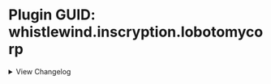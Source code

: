 # Plugin GUID: whistlewind.inscryption.lobotomycorp

<details>
<summary>View Changelog</summary>

## v2.0.1 - Minor patch (7/25/2023)
### 🩹 Bug fixes
- Fixed Bloodbath evolutions not being correctly added to the game
- Fixed softlock when a card with a Totem-given Fledgling sigil evolves
### 🔧 Tweaks
- Increased point count of Miracle Worker challenge (12 --> 60) to better indicate its difficulty
### ➕ Additions
- Added dialogue to help indicate when Bless special ability has activated

## v2.0.0 - The One Perfect Book (7/22/2023)
Note that in the future, updates and changes to modded sigils will be found in the Abnormal Sigils changelog.

### 🧱 Structural
    - Separated sigils into own mod: Abnormal Sigils
    - Added 2 new mod dependencies: New Spell Card Toolkit, Abnormal Sigils
    - Removed BepInEx as a dependency (redundant due to API)
    - Reformatted the configuration file (set values will more than likely not carry over)
    - Card and abilities now work and appear in Act 2
    - Improved sigil code to no longer include card-specific effects; these effects are now special abilities
    - Sniper and Sentry sigils will be reskinned and renamed while this mod is active
### 🩹 Bug fixes
    - Abnormality card choice now correctly displays and clears dialogue
    - Fixed custom challenges not working properly in Act 1
    - Fixed custom death cards not being created correctly in some circumstances
    - Fixed broken encounters
    - Gift Giver ability no longer gives copies of owned singleton cards
    - WhiteNight event no longer softlocks when there are multiple Plague Doctors in play
    - Nothing There is no longer copyable by Goo Mage
    - Guardian Apostle no longer revives immediately after being Downed
### 🔧 Tweaks
    - Singing Machine no longer looks like a Terrain card
    - Dragon cards given new appearances, no longer display their stats
    - Improved sigil rulebook description to be clearer, less cluttered
    - Volatile ability now uses a custom flipped icon when used by opponents
    - Sporogenic and Serpent's Nest abilities can now stack
    - Starter Deck 'Road to Oz' now includes The Road Home (replacing Wolf Cub) and Ozma
    - Starter Deck 'Magical Girls!' now includes Magical Girl C
    - Abnormality choice node probabilities changed to (0%, 2%, 5%) by default and (2%, 5%, 10%) with Better Rare Chances cheat enabled
        - Applies to both Part 1 and KCM
    - Abnormality choice node can now offer multiple Rare cards as choices
    - Increased point amount of Better Rare Chances (-15 --> -10)
    - Adjusted flow of some dialogue
    - Improved some cards' portraits
    - Leshy can now trigger special events on his side of the board
        - You will not receive the rewards for doing so however
    - Miracle Worker challenge now plays Plague Doctor during a random turn and will trigger during boss battles
        - activation sequence no longer plays every battle
    - Plague Doctor uses a separate, per-run counter if played by Leshy
    - Bless special ability can no longer trigger multiple times per battle
    - Replaced Marksman and Quick Draw sigils with the vanilla Sniper and Sentry sigils
### ➕ Additions
#### Cards
    - Added the following cards:
        - Magical Girl C, Price of Silence, Pinocchio, Nosferatu, The Way Home, Ozma, Silent Girl (Rare)
    - Added the following special cards:
        - The Adult Who Tells Lies, Jester of Nihil, Malkuth, Yesod, Hod, Netzach, Tiphereth A and Tiphereth B, Gebura, Chesed, Binah, Hokma, Angela
    - Added the following starter decks (* = Replaces the primary card if Ruina cards are disabled in the config):
        - Random (3 randomly selected mod cards)
        - People Pleasers (Today's Shy Look, Pinocchio/Mirror of Adjustment*, Behaviour Adjustment)
        - Freak Show (Beauty and the Beast, Void Dream Queen Bee)
        - Apocrypha (Fragment of the Universe, Skin Prophecy, Price of Silence/1.76MHz*)
        - Keter (Bloodbath, The Burrowing Heaven, The Snow Queen)
    - Added the following Tribes:
        - Anthropoid, Botanic, Divine, Fae, Mechanical
    - Added the following Traits:
        - Boneless, SwanBrother, NakedSerpent, SporeFriend, ImmuneToInstaDeath, Orchestral
    - Added pixel sprites for all cards
#### Abilities
    - Added the following abilities:
        - Neutered, Neutered Latch, Return to Nihil, False Throne, Rightful Heir, Opportunistic, Cycler, Barreler, Follow the Leader, Persistent
    - Added the following stat icons:
        - Nihil, Passing Time, Sigil Power
    - Added the following special abilities:
        - Cowardly, The Homing Instinct
    - Added the following status effects:
        - Spores, Worms
    - Abilities can now be used by cards in Act 2
#### Other
    - Added new configuration options
    - Added the following cheats:
        - Start with a Beast, Start with a Jester, Start with a Liar
    - Added Sefirot card choice node
### ⚖️ Gameplay Changes
#### Cards
    - All-Around Helper: Cost changed (2 Blood --> 4 Energy)
    - Apocalypse Bird: Health increased (8 --> 12), given Made of Stone
    - Apostles: Replaced Terrain trait with Apostle trait, removed Uncuttable trait
    - Downed Apostles: Health reduced to 1 for all variants, removed Repulsive sigil
    - Spear Apostle: Power increased from 3 --> 4
    - Army in Black: Reworked into Targeted Spell with Volatile
    - Army in Pink: special ability now triggers when 3 ally cards die
    - Backward Clock: Cost changed (4 Bones --> 2 Energy)
    - Behaviour Adjustment: Cost changed (4 Bones --> 3 Energy)
    - Big Bird: Given Cycler ability
    - Bloodbath 2: Cost reduced (2 --> 1 Blood)
    - Bloodbath 3: Rebalanced (1/3; 3 Blood --> 1/2, 2 Blood)
    - Blue Star: Reworked into:
        - Forme 1: 0/4; Fledgling; 2 Blood
        - Forme 2: 0/4; Fledgling, Idol; 3 Blood
        - Forme 3: 4/4; Fledgling, All Strike; 4 Blood
    - The Burrowing Heaven: Reworked into 0/1; Guardian, Sentry; 1 Blood
    - CENSORED: Rebalanced (6/3, 4 Blood --> 4/3, 3 Blood)
    - Clouded Monk: Cost reduced (3 Blood --> 2 Blood)
    - Dimensional Refraction Variant: Reworked (4/4; 3 Blood --> 0/1; Sigil Power; 2 Blood)
    - Il Pianto Della Luna: Health increased (6 --> 7)
    - Child of the Galaxy: Reworked into 1/1; Flag Bearer, Bone Digger; 1 Blood
    - Don't Touch Me: Cost changed (2 Bones --> 2 Energy), given Terrain trait
    - Brothers: Given Terrain trait
    - Second Brother: Given Piercing ability, Power reduced (0 --> 1)
    - Third Brother: Health reduced (3 --> 2)
    - Fourth Brother: Health reduced (2 --> 1)
    - Fifth Brother: Replaced Sharp Quills with Scorching
    - Sixth Brother: Replaced Stinky with Thick Skin
    - Flesh Idol: Reworked into 0/4; 2 Bones; Aggravating, Fledgling (2)
    - Funeral of the Dead Butterflies: Rebalanced (3/3, 3 Blood --> 1/3, 2 Blood)
    - Giant Tree Sap: Cost reduced (4 --> 3 Bones), is now Rare
    - Happy Teddy Bear: Reworked into 1/5; Guardian; 6 Bones
    - King of Greed: Rebalanced (4/5, Hefty, 2 Blood --> 2/5, Cycler, 1 Blood)
    - Luminous Bracelet: Reworked into 0/2 Targeted Spell; Greedy Healing, Give Stats and Sigils; 2 Energy
    - Magical Girl D: Rebalanced (3 Health; 2 Blood --> 2 Health; 1 Blood), renamed to The King of Greed
    - Magical Girl H: Power reduced (2 --> 1), given Opportunistic ability
    - Queen of Hatred: Power increased (7 --> 8)
    - Magical Girl S: Power reduced (2 --> 1), no longer Rare, renamed to The Knight of Despair
    - Melting Love: Health increased (2 --> 3)
    - 1.76 MHz: Reworked (0/3; Annoying, Leader; 2 Bones --> 2/1; Annoying; 3 Energy)
    - Mountain of Smiling Bodies 2: Cost reduced (3 Blood --> 2)
    - Mountain of Smiling Bodies 3: Rebalanced (4 Power; 4 Blood --> 5 Power; 3 Blood)
    - Nameless Fetus: Cost reduced (5 --> 3 Bones)
    - Notes from a Crazed Researcher: Reworked into Targeted Spell; 2/0; Brittle, Give Stats and Sigils; 4 Bones
    - Nothing There Final: Given Piercing, Thick Skin x2 sigils
    - Old Faith and Promises: Cost changed (2 Bones --> 3 Energy)
    - One Sin and Hundreds of Good Deeds: Cost reduced (2 Bones --> 1 Bone)
    - Porccubus: Health reduced (2 --> 1)
    - Queen Bee: Health reduced (6 --> 4)
    - Little Red Riding Hooded Mercenary: Reworked into 2/5; Sniper, Persistent; 3 Blood; Crimson Scar
    - Big and Will Be Bad Wolf: Reworked into 3/4; Assimilator; 3 Blood; Crimson Scar
    - Sapling: Reworked (0/2; free --> 0/2; Bone Digger, 2 Bones; Terrain)
    - Scarecrow Searching for Wisdom: Rebalanced (1/3, 5 Bones --> 1/1, 4 Bones)
    - Schadenfreude: Rebalanced (0/1; Quick Draw, Touch of Death; 4 Bones --> 1/1; Sentry; 3 Energy)
    - Scorched Girl: Cost reduced (3 --> 2 Bones)
    - Shelter from the 27th of March: Reworked into Targeted Spell; 0/0 ; Repulsive, Aggravating, Give Sigils; 3 Energy
    - Spider Buff: Cost reduced (4 --> 3 Bones)
    - Chairs: Power reduced (1 --> 0)
    - Silent Orchestra: Rebalanced (1/5 --> 2/6)
    - Silent Machine: Rebalanced (0/8, 2 Blood --> 0/3, 1 Blood)
    - The Snow Queen: Rebalanced (3 Health 6 Bones --> 2 Health; 5 Bones)
    - Snow White's Apple: Health reduced from 3 --> 1
    - Snow White's Vines: gained the Terrain Trait
    - The Firebird: Power increased (1 --> 2)
    - The Naked Nest: Given NakedSerpent Trait
    - The Naked Worm: Given NakedSerpent Trait
    - Theresia: Cost changed (1 Bone --> 2 Energy)
    - Today's Shy Look: Special ability tweaked to randomise when multiple copies are drawn at once
    - Standard Training-Dummy Rabbit: Rebalanced (0/1, 1 Bone --> 0/2, 1 Energy)
    - The Lady Facing the Wall: Rebalanced (0/2; Punisher --> 1/2; Sharp Quills)
    - We Can Change Anything: Power reduced (1 --> 0)
    - WhiteNight: Health reduced from 666 --> 66, replaced Terrain trait with Apostle, added ImmuneToInstaDeath trait
        - Can now be killed by regular cards, with a different reward if done so
    - You Must Be Happy: Reworked into Targeted Spell, 0/2; Scrambler; 2 Energy
    - You're Bald...: Reworked (1/1, 3 Bones --> 0/2, 2 Energy)
    - Ttungsil: Removed Fledgling ability
#### Abilities
    - Apostle: Now prevents damage and death while WhiteNight is an ally
    - Broodmother: Powerlevel reduced (4 --> 3)
    - Burning: Renamed to Scorching
    - Nettle Clothes: Now considers cards with SwanBrother trait, no longer deals damage to the base card upon Brother cards dying
    - Martyr: Can now activate when sacrificed, added additional effect:
        - "When a card bearing this sigil dies, all allied creatures gain 2 Health [ and lose all negative status effects ]."
    - Corrector: Powerlevel reduced (3 --> 2)
    - Frozen Heart: Healing amount changed (1 --> 2)
    - Fungal Infector: Renamed to Sporogenic, reworked to be:
        - "Creatures adjacent to this card gain 1 Spores at the end of its owner's turn. This sigil activates before other sigils."
    - Piercing: Reworked to be:
        - "Damage dealt by this card cannot be negated or reduced by sigils such as Armoured or Thick Skin. Deal 1 overkill damage when attacking a card."
    - Serpent's Nest: No longer obtainable as a totem bottom, reworked to be:
        - "When a card bearing this sigil is struck, the striker gains 1 Worms."
    - Conductor: Reworked to be:
        - "The effect of this sigil will change over the next 3 turns. This turn: do nothing."
    - Ruler of Frost: Reworked to be:
        - "Activate: Once per turn, pay 3 Bones to choose a space on the board. If the space is occupied by a killable card, transform it into a Frozen Heart. Otherwise create a Block of Ice."
    - The Train: Reworked to be:
        - "Three turns after this card is played, kill all creatures on the board. Creatures killed this way do not drop bones."
    - Sap: Triggers less often, is now inherited from card merging
    - Justitia: No longer affects Terrain and Pelt cards, mouse cursor will change when hovering over affectable cards
#### Other
    - Starter decks Road to Oz, Magical Girls!, Twilight now require completing the respective in-game event before unlocking the deck
        - This can be overriden in the config by-the-by
### 💣 Removals
    - Removed emission sprites from some terrain cards
    - Removed Marksman and Quick Draw abilities

<details>
<summary>Pre-2.0 Updates</summary>

## v1.3.1 - Final Pre-2.0 Update (1/28/2023)
### 🧱 General
    - Adjusted sprite of All-Around Helper
    - Changed artwork for Group Healer to be more distinct from Team Leader
    - Minor optimisations
### 💣 Removals
    - Removed special behaviour from Quick Draw and Woodcutter due to API fixing Sentry softlocking

## v1.3.0 - Futureproofing Update (12/31/2022)
### 🧱 General
    - Added compatibility features for upcoming 2.0 update
    - Refactored some internal systems
    - Tweaked card sprites
    - Adjusted descriptive text of challenges Miracler Worker and Better Rare Chances
### 🩹 Bug fixes
    - Fixed Plague Doctor's portrait not correctly updating mid-battle
    - Fixed abnormality choice node visual bug relating to card deck
    - Fixed certain singleton cards being reobtainable after certain events
### ➕ Additions
    - Added starter deck support for Part 1
    - Added 1 new starter deck: Random Mod Cards
    - Added new config 'EXTRA RANDOM CARDS' for adding extra mod cards to the Random Mod Cards starter deck (Part 1 and KCM)

## v1.2.5 - Bug fix (11/23/2022)
### 🩹 Bug fixes
    - Actually fixed Mountain of Smiling Bodies softlocking when dying

## v1.2.4 - Big Boy patch (11/22/2022)
### 🩹 Bug fixes
    - Fixed cards with custom evolutions evolving into the wrong forme when played by Leshy
    - Reverted prior change to Mountain of Smiling Bodies

## v1.2.3 - Bodies of Apostles patch (11/21/2022)
### 🧱 General
    - Mod now unpatches itself OnDisable
### 🩹 Bug fixes
    - Fixed downed Apostles not evolving into their correct forme
    - Mountain of Smiling Bodies now checks if card slot is null when killed after evolving
### 🔧 Tweaks
    - Rewrote Woodcutter ability to use logic from API's Sentry fix
    - Quick Draw now inherits from Sentry
### 💣 Removals
    - Removed some debugging items
    - Removed unnecessary patches

## v1.2.2 - The 'Who Let Me Code' patch (10/6/2022)
### 🩹 Bug fixes
    - Fixed the following cards not being obtainable as card choices
      - Judgement Bird
      - One Sin and Hundreds of Good Deeds
      - Plague Doctor
      - Yang
      - Yin
      - You're Bald...

## v1.2.1 - Minor patch (9/26/2022)
### 🧱 General
    - Fixed inaccurate information in the ReadMe
    - CENSORED's ability now has opponent compatibility
### 🩹 Bug fixes
    - Fixed Hatred special not properly checking for other Magical Girls
### 🔧 Tweaks
    - Improved rulebook entry descriptions for special abilities

## v1.2.0 - Close Encounters of the Abnormal Kind (9/18/2022)
### 🧱 General
    - Adjusted the descriptions for some configurations to reflect new changes/be clearer.
    - Fixed inaccurate information in the ReadMe
    - Added PackManager compatibility
### 🩹 Bug fixes
    - Fixed visual bug related to interactions with Regenerator and facedown cards
    - Fixed visual bug related to Cursed ability activating when the killer has also died
    - Fixed visual bug where created Spore Mold Creatures would glow when they shouldn't
    - Fixed 1.76 MHz's cost being 3 bones instead of 2 bones
    - Fixed First Brother's Health being 2 not 1
    - Fixed Second Brother's Health being 2 not 1
    - Fixed Fourth Brother's Health being 1 not 2
    - Fixed Fungal Infector not affecting cards that were affected in previous battles
    - Fixed Singing Machine not having an emission
    - Fixed Queen of Hatred not switching back from Tired forme
    - Fixed Magical Girl D not showing dialogue on evolve
    - Fixed Plague Doctor special ability not activating when on the opponent's side of the board
    - Fixed placeholder descriptions for Grave of Cherry Blossoms, The Little Prince still being present
    - Fixed Witness ability's Rulebook entry displaying an incorrect cost
### 🔧 Tweaks
    - Reworked Conductor ability to now give passive Power rather than draw Chair cards
    - Nettles Clothes ability now shows added abilities
    - The Naked Nest and The Naked Worm are now part of the Insect tribe
    - Redid the dialogue for the Abnormality choice node, no longer plays in KCM
    - Tweaked Broodmother, Queen Nest, Serpent's Nest abilities to have drawn cards inherit merged sigils
    - Tweaked Gift Giver ability to have drawn cards inherit merged sigils IF Gift Giver is possessed by Laetitia
    - Broodmother, Gift Giver, Corrector abilities now have opponent support
    - Rewrote rulebook entry for Queen Nest
    - Tweaked a number of cards' descriptions to better fit the game
### ⚖️ Balancing
    - Yang event now only removes 1 card of the relevant cards at random instead of both
    - Funeral of the Dead Butterflies is no longer Rare
    - Notes from a Crazed Researcher no longer has Volatile
    - WhiteNight no longer heals taken damage
    - Buffed Singing Machine's Health from 4 --> 8
    - Buffed Void Dream Rooster's Health from 2 --> 3
    - Rebalanced Funeral of the Dead Butterflies to be (3,3) stats, 3 Blood, Double Strike
    - Changed The Dreaming Current from (3,2) stats, 2 Blood cost, Rampager --> (4,2) stats, 3 Blood cost, Rampager and Waterborne
    - Nerfed Silent Orchestra's stats from (3,6) --> (1,5)
    - Increased Worker Bee's cost from FREE --> 1 Bone
### ➕ Additions
    - Added custom encounters for each region
    - Added starter deck Lonely Friends
        - Scorched Girl, Laetitia, Child of the Galaxy
    - Added starter deck Blood Machines
        - We Can Change Anything, All-Around Helper, Singing Machine
    - Added config option Abnormal Bosses
    - Added config option Abnormal Encounters
    - Added config option Better Rare Chances
    - Added config option Miracle Worker
    - Added challenge Abnormal Bosses
    - Added challenge Abnormal Encounters
    - Added challenge Abnormal Encounters
    - Added challenge Miracle Worker
    - Added cheat Better Rare Chances
    - Added 10 death cards
    - Added opponent-only cards: Guardian Apostle, Moleman Apostle, Rudolta (mule version), Skeleton Shrimp, Crumpled Can

## v1.1.1 - Broken Shovel patch (8/26/2022)
### 🧱 General
    - Fixed ReadMe's description of Sapling showing the wrong Power
    - Fixed ReadMe's description of Giant Tree being incorrectly formatted
    - Removed an duplicate entry in the ReadMe of Lady Facing the Wall
    - Changed ReadMe's description of Nothing There to display X/X for stats
### 🩹 Bug fixes
    - Fixed Gardener not activating at all
    - Fixed Magical Girl S and Army in Pink's special abilities activating whilst in hand
    - Fixed Omni Strike not attacking Giant cards properly
### 🔧 Tweaks
    - Changed emissions of Parasite Tree, Sapling, and The Little Prince to not obscure their cost
    - Tweaked Army in Pink's special ability
### ⚖️ Balancing
    - Buffed Apocalypse Bird's Power from 2 --> 3
    - Buffed Army in Black's Power from 0 --> 1
    - Buffed Void Dream's Power from 0 --> 1
    - Increased Spider Brood's cost from FREE --> 1 Blood

## v1.1.0 - First Major Update™ (8/22/2022)
### 🧱 General
    - Changed file name for config file (see above for more information on this)
    - Rearranged the order of the configs in the config file
    - Added opponent AI compatibility for Sniper and Marksman abilities
    - Bifurcated Strike, Trifurcated Strike, and Double Strike now add stackable extra attacks for Sniper and Marksman abilities
    - Omni Strike now attacks the base card's opposing slot if they aren't a Giant card rather than only the leftmost slot
    - All abilities now have an icon for Act 2 if you wish to mess around with them in Act 2 - NOTE: Act 2 is not supported and has not been playtested
    - Fixed inaccurate information in the ReadMe
### 🩹 Bug fixes
    - Fixed custom death cards not being properly added to the game
    - Fixed Assimilator and Bloodfiend still activating when the base card has died
    - Fixed Martyr ability causing the game to freeze when there are no valid targets to be healed
    - Fixed Quick Draw and Woodcutter abilities causing the game to freeze in certain scenarios
    - Fixed Gardener ability activating when not on the board
    - Fixed Gardener ability causing the game to freeze when the dead card's slot isn't empty
    - Fixed Ruler of Frost ability causing the game to freeze when the dead card's slot isn't empty
    - Fixed Cursed ability affecting Giant cards
    - Fixed Flag Bearer ability revoking the Health buff under certain situations
    - Fixed Regenerator ability killing adjacent cards when they are at max Health
    - Fixed incorrect Regenerator ability description
    - Fixed Magical Girl H's special ability not accounting for certain situations
    - Fixed Judgement Bird's special ability not accounting for Airborne or Repulsive
    - Fixed Submerged cards not flipping when targeted by Judgement Bird
    - Fixed the Mirror of Adjustment not properly displaying the Mirror stat icon
    - Fixed Nothing There and Express Train to Hell being selectable hosts/sacrifices at card merge and campfire nodes
### 🔧 Tweaks
    - Assimilator, Queen Nest, Cursed, Regenerator, Reflector, Grinder abilities are now modular
    - Made a number of abilities stackable (see Abilities section for more information)
    - Tweaked Bloodbath's special ability to better indicate to the player when it has activated whilst in hand
    - Snow White's Apple now kills survivors at the Campfire
    - Plague Doctor now changes its appearance based on the number of times it has healed cards (change persists even if you reset mid-battle)
    - Piercing ability now has different behaviour when possessed by Staff Apostle
    - Added placeholder text for when all 3 Magical Girls are on the same side of the board
    - Updated Nameless Fetus's sprites
    - Updated WhiteNight's sprite and emission
    - Mirror of Adjustment now uses the default stat layout
    - Made minor changes to various card and ability descriptions
    - Cards killed by certain event cards no longer activate triggers. This is to prevent softlocks relating to certain ability combinations
### ⚖️ Balancing
    - Queen Nest ability no longer creates a Worker Bee when played
    - Made of Slime ability now gives created cards 1 Power, no longer affects cards with 1 Health
    - Cursed ability no longer affects card with the Uncuttable trait or the Made of Stone ability
    - Changed Bloodbaths' stats and gave them the Spilled Blood stat icon
    - Cards created by the Roots ability now inherit the base card's sigils
    - Minions created by Gardener now inherit the dead card's sigils
    - Minions created by CENSORED now inherit the full Power of the killed card
    - Army in Pink's special ability now creates 4 copies of Army in Black in hand when triggered
    - Bloodbath 1, 2, and 3 now all the have Spilled Blood stat icon
    - Buffed CENSORED's Health from 2 --> 3
    - Buffed Queen Bee's Health from 5 --> 6
    - Buffed Snow Queen's Health from 2 --> 3
    - Buffed Scarecrow Searching for Wisdom's Health from 2 --> 3
    - Buffed Luminous Bracelet's Health from 1 --> 2
    - Buffed Opened Can of WellCheers's Health from 1 --> 2
    - Buffed We Can Change Anything's stats from (0,1) --> (1,2)
    - Increased Express Train to Hell's cost from FREE --> 6 Bones
    - Reduced The Train ability's activation cost from 12 Bones --> 6 Bones
    - Reduced Parasite Tree's cost from 2 Blood --> 1 Blood
    - Rebalanced 1.76 MHz to 2 Bones cost
    - Rebalanced Blue Star 1 to have (0,2) stats, Fledgling
    - Rebalanced Blue Star 2 to have (2,6) stats, Assimilator, Omni Strike
    - Rebalanced Flesh Idol to have (0,2) stats, 3 Bones cost
    - Rebalanced Crumbling Armour to have (0,3) stats, 5 Bones cost
    - Rebalanced Scythe Apostle from 3 Power, Woodcutter --> 2 Power, Double Strike
    - Rebalanced Army in Pink to have (3,3) stats, Protector, Clinger
    - Rebalanced Army in Black to have (0,1) stats, Volatile, Brittle, 0 cost
    - Nerfed Bloodbath's Health from 3 --> 1
    - Nerfed Bloodbath 1's Health from 3 --> 1 
    - Nerfed Bloodbath 2's Health from 3 --> 2
    - Nerfed Bloodbath 3's Power from 3 --> 1
### ➕ Additions
    - Big Bird and Blue Star now possess special abilities
    - Added starter deck First Day
      - One Sin, Fairy Festival, Old Lady
    - Added starter deck Road to Oz
      - Wolf Cub, Scarecrow Searching for Wisdom, Warm-Hearted Woodsman
    - Added starter deck Magical Girls!
      - Magical Girl H, Magical Girl D, Magical Girl S
    - Added starter deck Twilight
      - Punishing Bird, Big Bird, Punishing Bird
    - Added card choice node
    - Added config option No Donators
    - Added config option Card Choice at Start
    - Added combat event for Apocaylpse Bird
    - Added combat event for Yin and Yang
    - Added card Child of the Galaxy
    - Added card Fragment of the Universe
    - Added card Apocalypse Bird
    - Added card The Little Prince
    - Added card Dream of a Black Swan
    - Added card Giant Tree Sap
    - Added card Skin Prophecy
    - Added card Behaviour Adjustment
    - Added card Old Faith and Promise
    - Added card Yin
    - Added card Yang
    - Added card Backward Clock
    - Added card Il Pianto della Luna
    - Added ability Fungal Infector
    - Added ability Clothes Made of Nettles
    - Added ability Witness
    - Added ability Corrector
    - Added ability Alchemist
    - Added ability Time Machine
    - Added special ability Giant Tree Sap
    - Added special ability Big Bird

## v1.0.7 - Martyr bug fix (7/22/2022)
### 🩹 Bug fixes
    - Fixed Martyr ability softlocking when there aren't any other valid cards
    - Melting Love can now be found as a rare card
    - Judgement Bird is now found as a common choice instead of a rare
### 🔧 Tweaks
    - Changed sigil icons of activated abilities to better indicate their nature
    - Martyr ability now longer changes your view during combat
### ⚖️ Balancing
    - Reduced One Sin's cost from 4 Bones --> 2 Bones

## v1.0.5 & v1.0.6 - Nothing Angels patch (7/3/2022)
### 🩹 Bug fixes
    - Fixed Apostles not entering Downed state when killed
    - Fixed Nothing There not being properly added to the deck
    - Fixed Apostle Spear emission not showing
    - WhiteNight event works again
### 🔧 Tweaks
    - Dreaming Current now has Rampager instead of Sprinter and Hefty
    - Reverted some cards' emissions to the default colour
### ⚖️ Balancing
    - Select cards can no longer be used at the Campfire or Mycologists

## v1.0.3 & v1.0.4 - Mountains of Coloured Text patch (6/29/2022)
### 🩹 Bug fixes
    - Fixed Assimilator ability not doing proper checks on the base Card
    - Fixed Assimilator ability not properly checking for MoSB evolutions (v1.0.4)
### 🔧 Tweaks
    - Leshy's eyes now turn red during the WhiteNight event
    - Changed colour of text relating to WhiteNight event
    - Tweaked Assimilator ability OnDie trigger to be specific to MoSB

## v1.0.2 - Prayer and Bees patch (6/28/2022)
### 🩹 Bug fixes
    - Fixed Queen Nest ability softlocking when Queen Bee is dropped by the Mule
### 🔧 Tweaks
    - Tweaked Confession ability to make Heretic sequence smoother
### ⚖️ Balancing
    - Cards from the WhiteNight event no longer drop bones when killed
    - Hundreds of Good Deeds now dies if Confession is activated during a boss

## v1.0.1 - Bones and Trains patch (6/27/2022)
### 🧱 General
    - Removed the fourth zero from the in-game version number to be consistent with the Thunderstore version number
### 🩹 Bug Fixes
    - Fixed Boons of the Bone Lord not giving bones
    - Fixed cards not dropping bones if a copy was previously killed by The Train
    - Fixed The Train ability being free to activate
### 🔧 Tweaks
    - Confession ability changed to an activated-type ability
    - Fixed an error in the README regarding The Train ability's description
    - Can no longer activate The Train ability if there are no other cards on the board
### ⚖️ Balancing
    - Increased The Train ability activation cost 10 --> 12

## v1.0.0 - Initial release (6/26/2022)
### ➕ Additions
    - 71 Cards
    - 38 Abilities
    - 13 Special abilities

</details>
</details>
